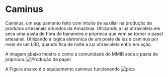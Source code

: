 # Caminus
Caminus, um equipamento feito com intuito de auxiliar na produção de produtos artesanais oriundos da Amazônia. Utilizando a luz ultravioleta ele seca uma pasta de fibra de bananeira e priprioca que vem se tornar o papel artesanal. Utilizando a logica eletronica de um poste de luz a caminus por meio de um LRD, quando fica de noite a luz ultravioleta entra em ação.



A imagem abaixo mostra o como a comunidade do MMIB seca a pasta de priprioca.
![Produção de papel](https://github.com/Thiagottf/Caminus/assets/93489494/39ffd794-7cf1-4eda-8e59-d68cdb2819f0)




A Figura abaixo é o equipamento caminus funcionando
![pica](https://github.com/Thiagottf/Caminus/assets/93489494/ce81358a-16a1-4457-810b-f6505c6d9538)


